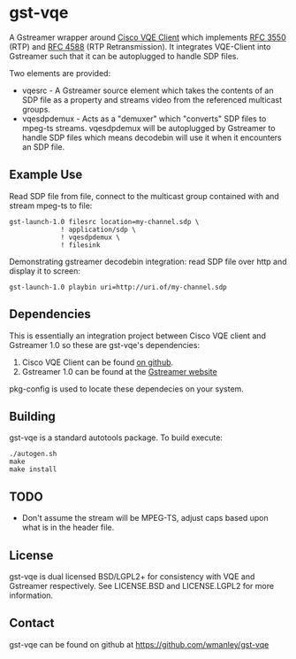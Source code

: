 gst-vqe
=======

A Gstreamer wrapper around [Cisco VQE Client][1] which implements [RFC 3550][1]
(RTP) and [RFC 4588][2] (RTP Retransmission).  It integrates VQE-Client into
Gstreamer such that it can be autoplugged to handle SDP files.

Two elements are provided:

* vqesrc - A Gstreamer source element which takes the contents of an SDP file
  as a property and streams video from the referenced multicast groups.
* vqesdpdemux - Acts as a "demuxer" which "converts" SDP files to mpeg-ts
  streams.  vqesdpdemux will be autoplugged by Gstreamer to handle SDP files
  which means decodebin will use it when it encounters an SDP file.

[1]:http://www.ietf.org/rfc/rfc3550.txt
[2]:http://www.ietf.org/rfc/rfc4588.txt

Example Use
-----------

Read SDP file from file, connect to the multicast group contained with and
stream mpeg-ts to file:

    gst-launch-1.0 filesrc location=my-channel.sdp \
                 ! application/sdp \
                 ! vqesdpdemux \
                 ! filesink

Demonstrating gstreamer decodebin integration: read SDP file over http and
display it to screen:

    gst-launch-1.0 playbin uri=http://uri.of/my-channel.sdp

Dependencies
------------

This is essentially an integration project between Cisco VQE client and
Gstreamer 1.0 so these are gst-vqe's dependencies:

1. Cisco VQE Client can be found [on github][3].
2. Gstreamer 1.0 can be found at the [Gstreamer website][4]

pkg-config is used to locate these dependecies on your system.

[3]:https://github.com/wmanley/cisco-vqe-client
[4]:http://gstreamer.freedesktop.org/

Building
--------

gst-vqe is a standard autotools package.  To build execute:

    ./autogen.sh
    make
    make install

TODO
----
* Don't assume the stream will be MPEG-TS, adjust caps based upon what is in
  the header file.

License
-------

gst-vqe is dual licensed BSD/LGPL2+ for consistency with VQE and Gstreamer
respectively.  See LICENSE.BSD and LICENSE.LGPL2 for more information.

Contact
-------

gst-vqe can be found on github at https://github.com/wmanley/gst-vqe
